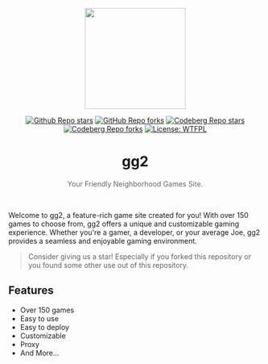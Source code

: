 <p align="center"><img src="https://raw.githubusercontent.com/username/gg2/main/imgs/icon-256-256.png" height="200"></p>

<div align="center">
<a href="https://github.com/YoshiroMaximus/gg2"><img alt="Github Repo stars" src="https://img.shields.io/github/stars/YoshiroMaximus/gg2?label=github%20stars"></a>
<a href="https://github.com/YoshiroMaximus/gg2"><img alt="GitHub Repo forks" src="https://img.shields.io/github/forks/YoshiroMaximus/gg2?label=github%20forks"></a>
<a href="https://codeberg.org/YoshiroMaximus/gg2"><img alt="Codeberg Repo stars" src="https://img.shields.io/badge/dynamic/json.svg?label=codeberg%20stars&url=https://codeberg.org/api/v1/repos/YoshiroMaximus/gg2&query=stars_count"></a>
<a href="https://codeberg.org/YoshiroMaximus/gg2"><img alt="Codeberg Repo forks" src="https://img.shields.io/badge/dynamic/json.svg?label=codeberg%20forks&url=https://codeberg.org/api/v1/repos/YoshiroMaximus/gg2&query=forks_count"></a>
<a href="http://www.wtfpl.net/about"><img alt="License: WTFPL" src="https://img.shields.io/badge/License-WTFPL-brightgreen.svg"></a>
</div>
<h1 align="center">gg2</h1>
<p align="center" style="opacity: 0.65;">Your Friendly Neighborhood Games Site.</p>
<br>

Welcome to gg2, a feature-rich game site created for you! With over 150 games to choose from, gg2 offers a unique and customizable gaming experience. Whether you're a gamer, a developer, or your average Joe, gg2 provides a seamless and enjoyable gaming environment.

> Consider giving us a star! Especially if you forked this repository or you found some other use out of this repository.

## Features

-   Over 150 games
-   Easy to use
-   Easy to deploy
-   Customizable
-   Proxy
-   And More...
